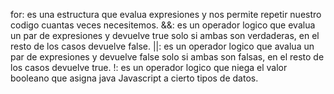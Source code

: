 for: es una estructura que evalua expresiones y nos permite repetir nuestro codigo cuantas veces necesitemos.
&&: es un operador logico que evalua un par de expresiones y devuelve true solo si ambas son verdaderas, en el resto de los casos devuelve false.
||: es un operador logico que avalua un par de expresiones y devuelve false solo si ambas son falsas, en el resto de los casos devuelve true.
!: es un operador logico que niega el valor booleano que asigna java Javascript a cierto tipos de datos.
